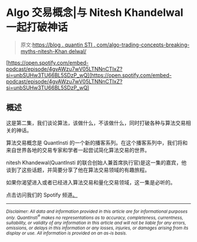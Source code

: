 # Algo 交易概念|与 Nitesh Khandelwal 一起打破神话

> 原文:[https://blog . quantin STI . com/algo-trading-concepts-breaking-myths-nitesh-Khan delwal/](https://blog.quantinsti.com/algo-trading-concepts-breaking-myths-nitesh-khandelwal/)

[https://open.spotify.com/embed-podcast/episode/4gvAWzu7wV05LTNNnCTIxZ?si=unbSUHw3TU66BL5SDzP_wQ](https://open.spotify.com/embed-podcast/episode/4gvAWzu7wV05LTNNnCTIxZ?si=unbSUHw3TU66BL5SDzP_wQ)

## **概述**

这是第二集，我们谈论算法，该做什么，不该做什么，同时打破各种与算法交易相关的神话。

算法交易概念是 QuantInsti 的一个新的播客系列。在这个播客系列中，我们将和来自世界各地的交易专家和学者一起尝试简化算法交易的世界。

nitesh Khandewal(QuantInsti 的联合创始人兼首席执行官)是这一集的嘉宾，他谈到了这些话题，并简要分享了他在算法交易领域的有趣旅程。

如果你渴望进入或者已经进入算法交易和量化交易领域，这一集是必听的。

点击访问我们的 Spotify 频道[。](https://open.spotify.com/show/7nzhQgFVMet9kZHJ2Sl9PJ)

* * *

<small>*Disclaimer: All data and information provided in this article are for informational purposes only. QuantInsti<sup>®</sup> makes no representations as to accuracy, completeness, currentness, suitability, or validity of any information in this article and will not be liable for any errors, omissions, or delays in this information or any losses, injuries, or damages arising from its display or use. All information is provided on an as-is basis.*</small>